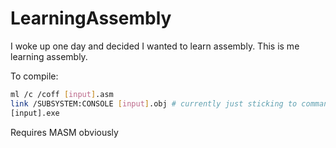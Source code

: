 # LearningAssembly

I woke up one day and decided I wanted to learn assembly. This is me learning assembly.

To compile:

```bash
ml /c /coff [input].asm
link /SUBSYSTEM:CONSOLE [input].obj # currently just sticking to command line scripts, might move to graphical scripts later
[input].exe
```

Requires MASM obviously
